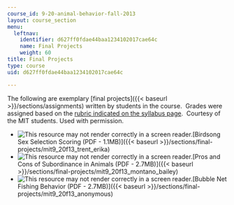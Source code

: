 ```yaml
---
course_id: 9-20-animal-behavior-fall-2013
layout: course_section
menu:
  leftnav:
    identifier: d627ff0fdae44baa1234102017cae64c
    name: Final Projects
    weight: 60
title: Final Projects
type: course
uid: d627ff0fdae44baa1234102017cae64c

---
```


The following are exemplary [final projects]({{< baseurl >}}/sections/assignments) written by students in the course.  Grades were assigned based on the [rubric indicated on the syllabus page](/courses/brain-and-cognitive-sciences/9-20-animal-behavior-fall-2013/Syllabus/).  Courtesy of the MIT students. Used with permission.

*   ![This resource may not render correctly in a screen reader.](/images/inacessible.gif)[Birdsong Sex Selection Scoring (PDF - 1.1MB)]({{< baseurl >}}/sections/final-projects/mit9_20f13_trent_erika)
*   ![This resource may not render correctly in a screen reader.](/images/inacessible.gif)[Pros and Cons of Subordinance in Animals (PDF - 2.7MB)]({{< baseurl >}}/sections/final-projects/mit9_20f13_montano_bailey)
*   ![This resource may not render correctly in a screen reader.](/images/inacessible.gif)[Bubble Net Fishing Behavior (PDF - 2.7MB)]({{< baseurl >}}/sections/final-projects/mit9_20f13_anonymous)